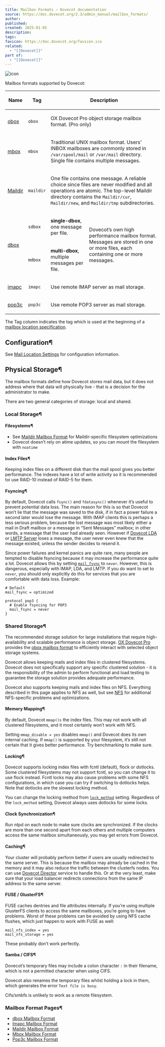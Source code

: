 ```yaml
---
title: Mailbox Formats — Dovecot documentation
source: https://doc.dovecot.org/2.3/admin_manual/mailbox_formats/
author: 
published: 
created: 2025-01-05
description: 
tags: 
favicon: https://doc.dovecot.org/favicon.ico
related:
  - "[[Dovecot]]"
part of:
  - "[[Dovecot]]"
---
```

![icon](https://doc.dovecot.org/favicon.ico)

Mailbox formats supported by Dovecot:

<table><thead><tr><th><p>Name</p></th><th><p>Tag</p></th><th colspan="2"><p>Description</p></th></tr></thead><tbody><tr><td><p><a href="https://doc.dovecot.org/2.3/configuration_manual/mail_location/obox/#obox-settings"><span>obox</span></a></p></td><td><p><code><span>obox</span></code></p></td><td colspan="2"><p>OX Dovecot Pro object storage mailbox format. (Pro only)</p></td></tr><tr><td><p><a href="https://doc.dovecot.org/2.3/admin_manual/mailbox_formats/mbox/#mbox-mbox-format"><span>mbox</span></a></p></td><td><p><code><span>mbox</span></code></p></td><td colspan="2"><p>Traditional UNIX mailbox format. Users’ INBOX mailboxes are commonly stored in <code><span>/var/spool/mail</span></code> or <code><span>/var/mail</span></code> directory. Single file contains multiple messages.</p></td></tr><tr><td><p><a href="https://doc.dovecot.org/2.3/admin_manual/mailbox_formats/maildir/#maildir-mbox-format"><span>Maildir</span></a></p></td><td><p><code><span>maildir</span></code></p></td><td colspan="2"><p>One file contains one message. A reliable choice since files are never modified and all operations are atomic. The top-level Maildir directory contains the <code><span>Maildir/cur</span></code>, <code><span>Maildir/new</span></code>, and <code><span>Maildir/tmp</span></code> subdirectories.</p></td></tr><tr><td rowspan="2"><p><a href="https://doc.dovecot.org/2.3/admin_manual/mailbox_formats/dbox/#dbox-mbox-format"><span>dbox</span></a></p></td><td><p><code><span>sdbox</span></code></p></td><td><p><strong>single-dbox</strong>, one message per file.</p></td><td rowspan="2"><p>Dovecot’s own high performance mailbox format. Messages are stored in one or more files, each containing one or more messages.</p></td></tr><tr><td><p><code><span>mdbox</span></code></p></td><td><p><strong>multi-dbox</strong>, multiple messages per file.</p></td></tr><tr><td><p><a href="https://doc.dovecot.org/2.3/admin_manual/mailbox_formats/imapc/#imapc-mbox-format"><span>imapc</span></a></p></td><td><p><code><span>imapc</span></code></p></td><td colspan="2"><p>Use remote IMAP server as mail storage.</p></td></tr><tr><td><p><a href="https://doc.dovecot.org/2.3/admin_manual/mailbox_formats/pop3c/#pop3c-mbox-format"><span>pop3c</span></a></p></td><td><p><code><span>pop3c</span></code></p></td><td colspan="2"><p>Use remote POP3 server as mail storage.</p></td></tr></tbody></table>

The Tag column indicates the tag which is used at the beginning of a [mailbox location specification](https://doc.dovecot.org/2.3/configuration_manual/mail_location/#mail-location-settings).

## Configuration¶

See [Mail Location Settings](https://doc.dovecot.org/2.3/configuration_manual/mail_location/#mail-location-settings) for configuration information.

## Physical Storage¶

The mailbox formats define how Dovecot stores mail data, but it does not address where that data will physically live - that is a decision for the administrator to make.

There are two general categories of storage: local and shared.

### Local Storage¶

#### Filesystems¶

- See [Maildir Mailbox Format](https://doc.dovecot.org/2.3/admin_manual/mailbox_formats/maildir/#maildir-mbox-format) for Maildir-specific filesystem optimizations
- Dovecot doesn’t rely on atime updates, so you can mount the filesystem with `noatime`

#### Index Files¶

Keeping index files on a different disk than the mail spool gives you better performance. The indexes have a lot of write activity so it is recommended toi use RAID-10 instead of RAID-5 for them.

#### Fsyncing¶

By default, Dovecot calls `fsync()` and `fdatasync()` whenever it’s useful to prevent potential data loss. The main reason for this is so that Dovecot won’t lie that the message was saved to the disk, if in fact a power failure a second later would lose the message. With IMAP clients this is perhaps a less serious problem, because the lost message was most likely either a mail in Draft mailbox or a message in “Sent Messages” mailbox; in other words, a message that the user had already seen. However if [Dovecot LDA](https://doc.dovecot.org/2.3/configuration_manual/protocols/lda/#lda) or [LMTP Server](https://doc.dovecot.org/2.3/configuration_manual/protocols/lmtp_server/#lmtp-server) loses a message, the user never even knew that the message existed, unless the sender decides to resend it.

Since power failures and kernel panics are quite rare, many people are tempted to disable fsyncing because it may increase the performance quite a lot. Dovecot allows this by setting [`mail_fsync`](https://doc.dovecot.org/2.3/settings/core/#core_setting-mail_fsync "core_setting-mail_fsync") to `never`. However, this is dangerous, especially with IMAP, LDA, and LMTP. If you do want to set to `never`, you should only explicitly do this for services that you are comfortable with data loss. Example:

```
# Default
mail_fsync = optimized

protocol pop3 {
  # Enable fsyncing for POP3
  mail_fsync = never
}
```

### Shared Storage¶

The recommended storage solution for large installations that require high-availability and scalable performance is object storage. [OX Dovecot Pro](https://doc.dovecot.org/2.3/installation_guide/dovecot_pro_releases/#ox-dovecot-pro-releases) provides the [obox mailbox format](https://doc.dovecot.org/2.3/configuration_manual/mail_location/obox/#obox-settings) to efficiently interact with selected object storage systems.

Dovecot allows keeping mails and index files in clustered filesystems. Dovecot does not specifically support any specific clustered solution - it is the responsibility of the admin to perform functional and load testing to guarantee the storage solution provides adequate performance.

Dovecot also supports keeping mails and index files on NFS. Everything described in this page applies to NFS as well, but see [NFS](https://doc.dovecot.org/2.3/configuration_manual/nfs/#nfs) for additional NFS-specific problems and optimizations.

#### Memory Mapping¶

By default, Dovecot `mmap()s` the index files. This may not work with all clustered filesystems, and it most certainly won’t work with NFS.

Setting `mmap_disable = yes` disables `mmap()` and Dovecot does its own internal caching. If `mmap()` is supported by your filesystem, it’s still not certain that it gives better performance. Try benchmarking to make sure.

#### Locking¶

Dovecot supports locking index files with fcntl (default), flock or dotlocks. Some clustered filesystems may not support fcntl, so you can change it to use flock instead. Fcntl locks may also cause problems with some NFS configurations, in which case you can try if switching to dotlocks helps. Note that dotlocks are the slowest locking method.

You can change the locking method from [`lock_method`](https://doc.dovecot.org/2.3/settings/core/#core_setting-lock_method "core_setting-lock_method") setting. Regardless of the `lock_method` setting, Dovecot always uses dotlocks for some locks.

#### Clock Synchronization¶

Run ntpd on each node to make sure clocks are synchronized. If the clocks are more than one second apart from each others and multiple computers access the same mailbox simultaneously, you may get errors from Dovecot.

#### Caching¶

Your cluster will probably perform better if users are usually redirected to the same server. This is because the mailbox may already be cached in the memory and it may also reduce the traffic between the clusterfs nodes. You can use [Dovecot Director](https://doc.dovecot.org/2.3/admin_manual/director/dovecotdirector/#dovecot-director) service to handle this. Or at the very least, make sure that your load balancer redirects connections from the same IP address to the same server.

#### FUSE / GlusterFS¶

FUSE caches dentries and file attributes internally. If you’re using multiple GlusterFS clients to access the same mailboxes, you’re going to have problems. Worst of these problems can be avoided by using NFS cache flushes, which just happen to work with FUSE as well:

```
mail_nfs_index = yes
mail_nfs_storage = yes
```

These probably don’t work perfectly.

#### Samba / CIFS¶

Dovecot’s temporary files may include a colon character `:` in their filename, which is not a permitted character when using CIFS.

Dovecot also renames the temporary files whilst holding a lock in them, which generates the error `Text file is busy`.

Cifs/smbfs is unlikely to work as a remote filesystem.

### Mailbox Format Pages¶

- [dbox Mailbox Format](https://doc.dovecot.org/2.3/admin_manual/mailbox_formats/dbox/)
- [Imapc Mailbox Format](https://doc.dovecot.org/2.3/admin_manual/mailbox_formats/imapc/)
- [Maildir Mailbox Format](https://doc.dovecot.org/2.3/admin_manual/mailbox_formats/maildir/)
- [Mbox Mailbox Format](https://doc.dovecot.org/2.3/admin_manual/mailbox_formats/mbox/)
- [Pop3c Mailbox Format](https://doc.dovecot.org/2.3/admin_manual/mailbox_formats/pop3c/)
